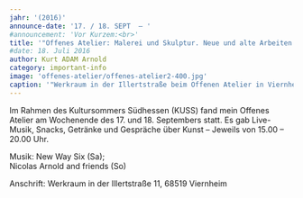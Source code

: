 ```yaml
---
jahr: '(2016)'
announce-date: '17. / 18. SEPT  – '
#announcement: 'Vor Kurzem:<br>'
title: '"Offenes Atelier: Malerei und Skulptur. Neue und alte Arbeiten. Live-Musik"'
#date: 18. Juli 2016
author: Kurt ADAM Arnold
category: important-info
image: 'offenes-atelier/offenes-atelier2-400.jpg'
caption: '"Werkraum in der Illertstraße beim Offenen Atelier in Viernheim"'
---
```


Im Rahmen des Kultursommers Südhessen (KUSS) fand mein Offenes Atelier am Wochenende des 17. und 18. Septembers statt. Es gab Live-Musik, Snacks, Getränke und Gespräche über Kunst – Jeweils von 15.00 – 20.00 Uhr.


Musik: New Way Six (Sa); <br>Nicolas Arnold and friends (So)

Anschrift: Werkraum in der Illertstraße 11, 68519 Viernheim
